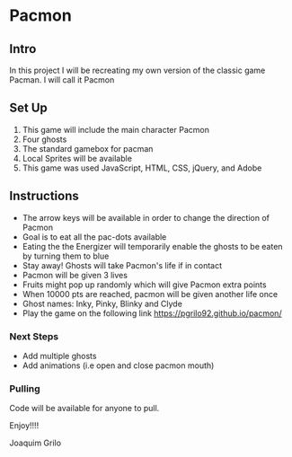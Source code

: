 # Pacmon

## Intro

In this project I will be recreating my own version of the classic game Pacman. I will call it Pacmon

## Set Up

1. This game will include the main character Pacmon
2. Four ghosts
3. The standard gamebox for pacman
4. Local Sprites will be available
5. This game was used JavaScript, HTML, CSS, jQuery, and Adobe

## Instructions

- The arrow keys will be available in order to change the direction of Pacmon
- Goal is to eat all the pac-dots available
- Eating the the Energizer will temporarily enable the ghosts to be eaten by turning them to blue
- Stay away! Ghosts will take Pacmon's life if in contact
- Pacmon will be given 3 lives
- Fruits might pop up randomly which will give Pacmon extra points
- When 10000 pts are reached, pacmon will be given another life once
- Ghost names: Inky, Pinky, Blinky and Clyde
- Play the game on the following link https://pgrilo92.github.io/pacmon/

### Next Steps
- Add multiple ghosts
- Add animations (i.e open and close pacmon mouth)

### Pulling
Code will be available for anyone to pull.

Enjoy!!!!

Joaquim Grilo